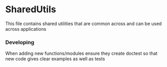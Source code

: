 # SharedUtils
This file contains shared utilities that are common across
and can be used across applications


### Developing
When adding new functions/modules ensure they create doctest
so that new code gives clear examples as well as tests
